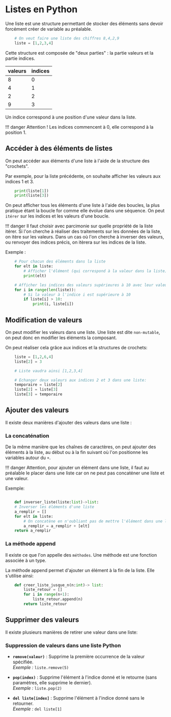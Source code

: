 # Listes en Python

Une liste est une structure permettant de stocker des éléments sans devoir forcément créer de variable au préalable.

```python
    # On veut faire une liste des chiffres 8,4,2,9
    liste = [1,2,3,4]
```

Cette structure est composée de "deux parties" : la partie valeurs et la partie indices.

|valeurs|indices|
|-------|-------|
|8|0|
|4|1|
|2|2|
|9|3|

Un indice correspond à une position d'une valeur dans la liste.

!!! danger
    Attention ! Les indices commencent à 0, elle correspond à la position 1.

## Accéder à des éléments de listes

On peut accéder aux éléments d'une liste à l'aide de la structure des "crochets".

Par exemple, pour la liste précédente, on souhaite afficher les valeurs aux indices 1 et 3.

```python
    print(liste[1])
    print(liste[3])
```

On peut afficher tous les éléments d'une liste à l'aide des boucles, la plus pratique étant la boucle for comme elle évolue dans une séquence.
On peut `itérer` sur les indices et les valeurs d'une boucle.

!!! danger
    Il faut choisir avec parcimonie sur quelle propriété de la liste itérer. Si l'on cherche à réaliser des traitements sur les données de la liste, on itère sur les valeurs. Dans un cas où l'on cherche à inverser des valeurs, ou renvoyer des indices précis, on itèrera sur les indices de la liste.

Exemple : 

```python
    # Pour chacun des éléments dans la liste
    for elt in liste:
        # Afficher l'élément (qui correspond à la valeur dans la liste)
        print(elt)

    # Afficher les indices des valeurs supérieures à 10 avec leur valeurs
    for i in range(len(liste)):
        # Si la valeur à l'indice i est supérieure à 10
        if liste[i] > 10:
            print(i, liste[i])
```

## Modification de valeurs

On peut modifier les valeurs dans une liste.
Une liste est dite `non-mutable`, on peut donc en modifier les éléments la composant.

On peut réaliser cela grâce aux indices et la structures de crochets:

```python
    liste = [1,2,6,4]
    liste[2] = 3

    # Liste vaudra ainsi [1,2,3,4]

    # Echanger deux valeurs aux indices 2 et 3 dans une liste:
    temporaire = liste[2]
    liste[2] = liste[3]
    liste[3] = temporaire
```

## Ajouter des valeurs

Il existe deux manières d'ajouter des valeurs dans une liste : 

### La concaténation

De la même manière que les chaînes de caractères, on peut ajouter des éléments à la liste, au début ou à la fin suivant où l'on positionne les variables autour du `+`.

!!! danger
    Attention, pour ajouter un élément dans une liste, il faut au préalable le placer dans une liste car on ne peut pas concaténer une liste et une valeur.

Exemple:

```python

    def inverser_liste(liste:list)->list:
    # Inverser les éléments d'une liste
    a_remplir = []
    for elt in liste:
        # On concatène en n'oubliant pas de mettre l'élément dans une liste
        a_remplir = a_remplir + [elt]
    return a_remplir
```

### La méthode append

Il existe ce que l'on appelle des `méthodes`. Une méthode est une fonction associée à un type.

La méthode append permet d'ajouter un élément à la fin de la liste.
Elle s'utilise ainsi:

```python
    def creer_liste_jusque_n(n:int)-> list:
        liste_retour = []
        for i in range(n+1):
            liste_retour.append(n)
        return liste_retour
```

## Supprimer des valeurs

Il existe plusieurs manières de retirer une valeur dans une liste:

### Suppression de valeurs dans une liste Python

- **`remove(valeur)`** : Supprime la première occurrence de la valeur spécifiée.  
  *Exemple :* `liste.remove(5)`  

- **`pop(index)`** : Supprime l'élément à l'indice donné et le retourne (sans paramètres, elle supprime le dernier).  
  *Exemple :* `liste.pop(2)`  

- **`del liste[index]`** : Supprime l'élément à l'indice donné sans le retourner.  
  *Exemple :* `del liste[1]`  